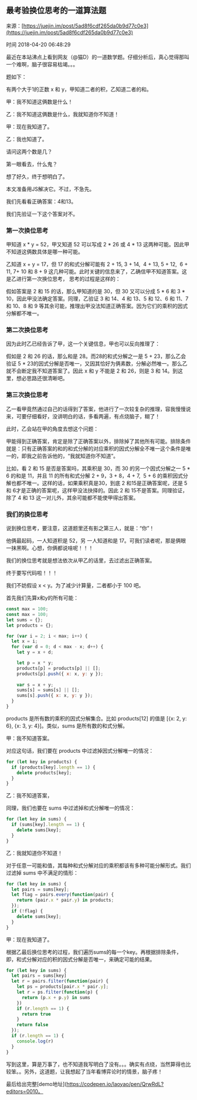 ## 最考验换位思考的一道算法题

来源：[https://juejin.im/post/5ad8f6cdf265da0b9d77c0e3](https://juejin.im/post/5ad8f6cdf265da0b9d77c0e3)

时间 2018-04-20 06:48:29


最近在本站沸点上看到网友（@猫D）的一道数学题。仔细分析后，真心觉得那叫一个难啊，脑子很容易枯竭。。。

题如下：


有两个大于1的正数 x 和 y，甲知道二者的积，乙知道二者的和。

甲：我不知道这俩数是什么！

乙：我不知道这俩数是什么，我就知道你不知道！

甲：现在我知道了。

乙：我也知道了。

请问这两个数是几？

第一眼看去，什么鬼？

想了好久，终于想明白了。

本文准备用JS解决它。不过，不急先。

我们先看看正确答案：4和13。

我们先验证一下这个答案对不。


### 第一次换位思考

甲知道 x * y = 52，甲又知道 52 可以写成 2 * 26 或 4 * 13 这两种可能。因此甲不知道这俩数具体是哪一种可能。

乙知道 x + y = 17，但 17 的和式分解可能有 2 + 15, 3 + 14,  4 + 13, 5 + 12,  6 + 11, 7+ 10 和 8 + 9 这几种可能。此时关键的信息来了，乙确信甲不知道答案。这是乙进行第一次换位思考， 思考的过程是这样的：

假如答案是 2 和 15 的话，那么甲知道的是 30，但 30 又可以分成 5 * 6 和 3 * 10，因此甲没法确定答案。同理，乙验证 3 和 14、4 和 13、5 和 12、6 和 11、7 和 10、8 和 9 等其余可能，推理出甲没法知道正确答案。因为它们的乘积的因式分解都不唯一。


### 第二次换位思考

因为此时乙已经告诉了甲，这一个关键信息，甲也可以反向推理了：

假如是 2 和 26 的话，那么和是 28。而28的和式分解之一是 5 + 23，那么乙会验证 5 * 23的因式分解是否唯一，又因其恰好为俩素数，分解必然唯一。那么乙就不会断定我不知道答案了。因此 x 和 y 不能是 2 和 26，则是 3 和 14。到这里，想必思路还很清晰吧。


### 第三次换位思考

乙一看甲竟然通过自己的话得到了答案，他进行了一次较复杂的推理，容我慢慢说来，可要仔细看好，没讲明白的话，多看两遍，有点烧脑子，糊了！

此时，乙会站在甲的角度去想这个问题：

甲能得到正确答案，肯定是除了正确答案以外，排除掉了其他所有可能。排除条件就是：只有正确答案的和的和式分解的对应乘积的因式分解全不唯一这个条件是唯一的，即我之前告诉他的，“我就知道你不知道”。

比如，看 2 和 15 是否是答案吗，其乘积是 30，而 30 的另一个因式分解之一 5 * 6 的和是 11，并且 11 的所有和式分解 2 + 9，3 + 8，4 + 7,  5 + 6 的乘积因式分解也都不唯一。这样的话，如果乘积真是30，到底 2 和15是正确答案呢，还是 5 和 6才是正确的答案呢，这样甲没法抉择的。因此 2 和 15不是答案。同理验证，除了 4 和 13 这一对儿外，其余可能都不能使甲得出答案。


### 我们的换位思考

说到换位思考，要注意，这道题里还有影之第三人，就是：“你”！

他俩最起码，一人知道积是 52，另 一人知道和是 17。可我们读者呢，那是俩眼一抹黑啊。心想，你俩都说啥呢！！！

我们的换位思考就是想法依次从甲乙的话里，去过滤出正确答案。

终于要写代码啦！！！

我们不妨假设 x < y。为了减少计算量，二者都小于 100 吧。

首先我们先算x和y的所有可能：

```js
const max = 100;
const max = 100;
let sums = {};
let products = {};

for (var i = 2; i < max; i++) {
  let x = i;
  for (var d = 0; d < max - x; d++) {
    let y = x + d;

    let p = x * y;
    products[p] = products[p] || [];
    products[p].push({ x: x, y: y });
    
    var s = x + y;
    sums[s] = sums[s] || [];
    sums[s].push({ x: x, y: y });
  }
}
```

products 是所有数的乘积的因式分解集合。比如 products[12] 的值是 [{x: 2, y: 6}, {x: 3, y: 4}]。类似，sums 是所有数的和式分解。

甲：我不知道答案。

对应这句话，我们要在 products 中过滤掉因式分解唯一的情况：

```js
for (let key in products) {
  if (products[key].length == 1) {
    delete products[key];
  }
}
```

乙：我不知道答案，

同理，我们也要在 sums 中过滤掉和式分解唯一的情况：

```js
for (let key in sums) {
  if (sums[key].length == 1) {
    delete sums[key];
  }
}
```

乙：我就知道你不知道！

对于任意一可能和值，其每种和式分解对应的乘积都该有多种可能分解形式。我们过滤掉 sums 中不满足的情形：

```js
for (let key in sums) {
  let pairs = sums[key];
  let flag = pairs.every(function(pair) {
    return (pair.x * pair.y) in products;
  });
  if (!flag) {
    delete sums[key];
  }
}
```

甲：现在我知道了。

根据乙最后换位思考的过程，我们遍历sums的每一个key。再根据排除条件，即，和式分解对应的积的因式分解是否唯一，来确定可能的结果。

```js
for (let key in sums) {
  let pairs = sums[key]
  let r = pairs.filter(function(pair) {
	let ps = products[pair.x * pair.y];
    let r = ps.filter(function(p) {
      return (p.x + p.y) in sums
    })
    if (r.length == 1) {
      return true
    }
    return false
  });
  if (r.length == 1) {
    console.log(r)
  }
}
```

写到这里，算是万事了，也不知道我写明白了没有。。。确实有点绕，当然算得也比较笨。。另外，这道题，让我想起了当年看博弈论时的情景，脑子疼！

最后给出完整[demo地址](https://codepen.io/laoyao/pen/QrwRdL?editors=0010。


